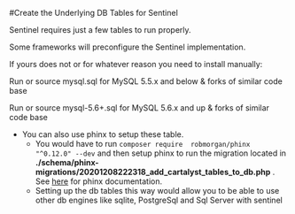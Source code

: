 #Create the Underlying DB Tables for Sentinel

Sentinel requires just a few tables to run properly.

Some frameworks will preconfigure the Sentinel implementation.

If yours does not or for whatever reason you need to install manually:

Run or source mysql.sql for MySQL 5.5.x and below & forks of similar code base

Run or source mysql-5.6+.sql for MySQL 5.6.x and up & forks of similar code base 

* You can also use phinx to setup these table. 
    * You would have to run `composer require  robmorgan/phinx "^0.12.0" --dev` and then setup phinx to run the migration located in **./schema/phinx-migrations/20201208222318_add_cartalyst_tables_to_db.php** . See [here](https://book.cakephp.org/phinx/0/en/) for phinx documentation.
    * Setting up the db tables this way would allow you to be able to use other db engines like sqlite, PostgreSql and Sql Server with sentinel
